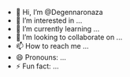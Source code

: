 - 👋 Hi, I’m @Degennaronaza
- 👀 I’m interested in ...
- 🌱 I’m currently learning ...
- 💞️ I’m looking to collaborate on ...
- 📫 How to reach me ...
- 😄 Pronouns: ...
- ⚡ Fun fact: ...

<!---
Degennaronaza/Degennaronaza is a ✨ special ✨ repository because its `README.md` (this file) appears on your GitHub profile.
You can click the Preview link to take a look at your changes.
--->
